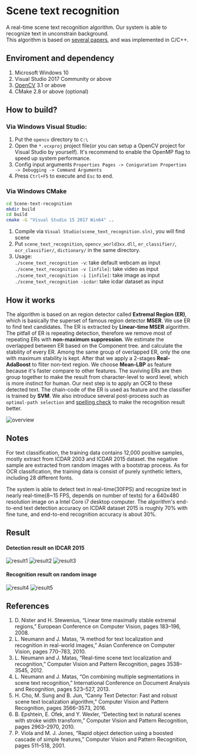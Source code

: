 Scene text recognition
========
A real-time scene text recognition algorithm. Our system is able to recognize text in unconstrain background.  
This algorithm is based on [several papers](#references), and was implemented in C/C++.


Enviroment and dependency
--------
1. Microsoft Windows 10
2. Visual Studio 2017 Community or above
3. [OpenCV](http://opencv.org/) 3.1 or above
4. CMake 2.8 or above (optional)


How to build?
--------
### Via Windows Visual Studio:
1. Put the `opencv` directory to `C:\` 
2. Open the `*.vcxproj` project file(or you can setup a OpenCV project for Visual Studio by yourself). It's recommend to enable the OpenMP flag to speed up system performance.  
3. Config input arguments 
  `Properties Pages -> Coniguration Properties -> Debugging -> Command Arguments`  
4. Press `Ctrl+F5` to execute and `Esc` to end.  


### Via Windows CMake
```sh
cd Scene-text-recognition
mkdir build
cd build
cmake -G "Visual Studio 15 2017 Win64" ..
```
1. Compile via `Visual Studio(scene_text_recognition.sln)`, you will find scene
2. Put `scene_text_recognition`, `opencv_world3xx.dll`, `er_classifier/`, `ocr_classifier/`, `dictionary/` in the same directory.
3. Usage:  
`./scene_text_recognition -v`: take default webcam as input  
`./scene_text_recognition -v [infile]`: take video as input  
`./scene_text_recognition -i [infile]`: take image as input  
`./scene_text_recognition -icdar`: take icdar dataset as input  


How it works
---------
The algorithm is based on an region detector called **Extremal Region (ER)**, which is basically the superset of famous region detector **MSER**. We use ER to find text candidates. The ER is extracted by **Linear-time MSER** algorithm. The pitfall of ER is repeating detection, therefore we remove most of repeating ERs with **non-maximum suppression**. We estimate the overlapped between ER based on the Component tree. and calculate the stability of every ER. Among the same group of overlapped ER, only the one with maximum stability is kept. After that we apply a 2-stages **Real-AdaBoost** to fliter non-text region. We choose **Mean-LBP** as feature because it's faster compare to other features. The suviving ERs are then group together to make the result from character-level to word level, which is more instinct for human. Our next step is to apply an OCR to these detected text. The chain-code of the ER is used as feature and the classifier is trained by **SVM**. We also introduce several post-process such as `optimal-path selection` and [spelling check](http://norvig.com/spell-correct.html) to make the recognition result better.  

![overview](https://github.com/HsiehYiChia/canny_text/blob/master/res/overview.jpg)


Notes
---------
For text classification, the training data contains 12,000 positive samples, mostly extract from ICDAR 2003 and ICDAR 2015 dataset. the negative sample are extracted from random images with a bootstrap process. As for OCR classification, the training data is consist of purely synthetic letters, including 28 different fonts.  

The system is able to detect text in real-time(30FPS) and recognize text in nearly real-time(8~15 FPS, depends on number of texts) for a 640x480 resolution image on a Intel Core i7 desktop computer. The algorithm's end-to-end text detection accuracy on ICDAR dataset 2015 is roughly 70% with fine tune, and end-to-end recognition accuracy is about 30%.


Result
----------
#### Detection result on IDCAR 2015  
![result1](https://github.com/HsiehYiChia/canny_text/blob/master/res/reuslt1.jpg)
![result2](https://github.com/HsiehYiChia/canny_text/blob/master/res/reuslt2.jpg)
![result3](https://github.com/HsiehYiChia/canny_text/blob/master/res/reuslt3.jpg)

#### Recognition result on random image 
![result4](https://github.com/HsiehYiChia/canny_text/blob/master/res/reuslt4.jpg)
![result5](https://github.com/HsiehYiChia/canny_text/blob/master/res/reuslt5.jpg)


References
----------
1. D. Nister and H. Stewenius, “Linear time maximally stable extremal regions,” European Conference on Computer Vision, pages 183–196, 2008.
2. L. Neumann and J. Matas, “A method for text localization and recognition in real-world images,” Asian Conference on Computer Vision, pages 770–783, 2010.
3. L. Neumann and J. Matas, “Real-time scene text localization and recognition,” Computer Vision and Pattern Recognition, pages 3538–3545, 2012.
4. L. Neumann and J. Matas, “On combining multiple segmentations in scene text recognition,” International Conference on Document Analysis and Recognition, pages 523–527, 2013.
5. H. Cho, M. Sung and B. Jun, ”Canny Text Detector: Fast and robust scene text localization algorithm,” Computer Vision and Pattern Recognition, pages 3566–3573, 2016.
6. B. Epshtein, E. Ofek, and Y. Wexler, “Detecting text in natural scenes with stroke width transform,” Computer Vision and Pattern Recognition, pages 2963–2970, 2010.
7. P. Viola and M. J. Jones, “Rapid object detection using a boosted cascade of simple features,” Computer Vision and Pattern Recognition, pages 511–518, 2001.
